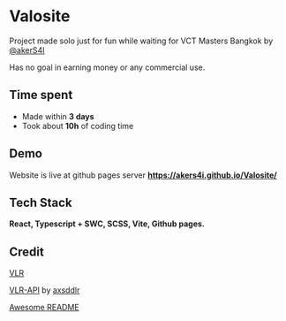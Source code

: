 
# Valosite
Project made solo just for fun while waiting for VCT Masters Bangkok by [@akerS4I](https://github.com/akerS4I)

Has no goal in earning money or any commercial use.
## Time spent
- Made within **3 days**
- Took about **10h** of coding time
## Demo
Website is live at github pages server
**https://akers4i.github.io/Valosite/**
## Tech Stack

**React, Typescript + SWC, SCSS, Vite, Github pages.** 
## Credit 
[VLR](https://www.vlr.gg/)

[VLR-API](https://github.com/axsddlr/vlrggapi) by [axsddlr](https://github.com/axsddlr/)

[Awesome README](https://github.com/matiassingers/awesome-readme)
